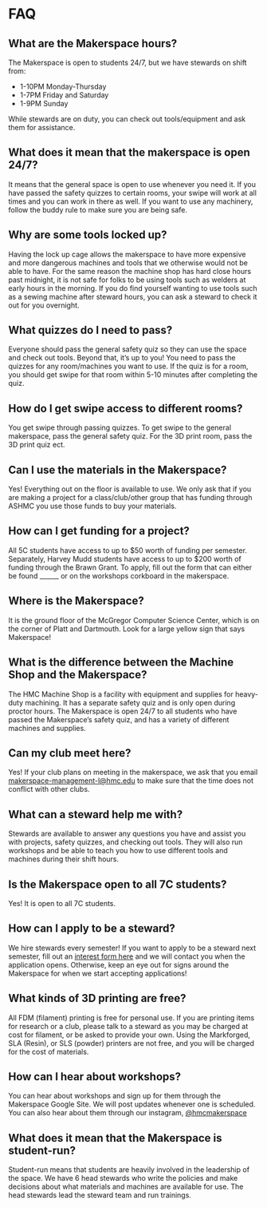 # FAQ

## What are the Makerspace hours?

The Makerspace is open to students 24/7, but we have stewards on shift from:

- 1-10PM Monday-Thursday
- 1-7PM Friday and Saturday
- 1-9PM Sunday

While stewards are on duty, you can check out tools/equipment and ask them for assistance.

## What does it mean that the makerspace is open 24/7?

It means that the general space is open to use whenever you need it. If you have passed the safety quizzes to certain rooms, your swipe will work at all times and you can work in there as well. If you want to use any machinery, follow the buddy rule to make sure you are being safe.

## Why are some tools locked up?

Having the lock up cage allows the makerspace to have more expensive and more dangerous machines and tools that we otherwise would not be able to have. For the same reason the machine shop has hard close hours past midnight, it is not safe for folks to be using tools such as welders at early hours in the morning. If you do find yourself wanting to use tools such as a sewing machine after steward hours, you can ask a steward to check it out for you overnight. 

## What quizzes do I need to pass?

Everyone should pass the general safety quiz so they can use the space and check out tools. Beyond that, it’s up to you! You need to pass the quizzes for any room/machines you want to use. If the quiz is for a room, you should get swipe for that room within 5-10 minutes after completing the quiz. 

## How do I get swipe access to different rooms? 

You get swipe through passing quizzes. To get swipe to the general makerspace, pass the general safety quiz. For the 3D print room, pass the 3D print quiz ect. 

## Can I use the materials in the Makerspace?

Yes! Everything out on the floor is available to use. We only ask that if you are making a project for a class/club/other group that has funding through ASHMC you use those funds to buy your materials.

## How can I get funding for a project?

All 5C students have access to up to $50 worth of funding per semester. Separately, Harvey Mudd students have access to up to $200 worth of funding through the Brawn Grant. To apply, fill out the form that can either be found ______ or on the workshops corkboard in the makerspace. 

## Where is the Makerspace?

It is the ground floor of the McGregor Computer Science Center, which is on the corner of Platt and Dartmouth. Look for a large yellow sign that says Makerspace!

## What is the difference between the Machine Shop and the Makerspace?

The HMC Machine Shop is a facility with equipment and supplies for heavy-duty machining. It has a separate safety quiz and is only open during proctor hours. The Makerspace is open 24/7 to all students who have passed the Makerspace’s safety quiz, and has a variety of different machines and supplies.

## Can my club meet here?

Yes! If your club plans on meeting in the makerspace, we ask that you email makerspace-management-l@hmc.edu to make sure that the time does not conflict with other clubs. 

## What can a steward help me with?

Stewards are available to answer any questions you have and assist you with projects, safety quizzes, and checking out tools. They will also run workshops and be able to teach you how to use different tools and machines during their shift hours. 

## Is the Makerspace open to all 7C students?

Yes! It is open to all 7C students.

## How can I apply to be a steward?

We hire stewards every semester! If you want to apply to be a steward next semester, fill out an [interest form here](https://forms.gle/oHJYNJTKgpLXUS7Q9) and we will contact you when the application opens. Otherwise, keep an eye out for signs around the Makerspace for when we start accepting applications!  

## What kinds of 3D printing are free?

All FDM (filament) printing is free for personal use. If you are printing items for research or a club, please talk to a steward as you may be charged at cost for filament, or be asked to provide your own. Using the Markforged, SLA (Resin), or SLS (powder) printers are not free, and you will be charged for the cost of materials. 

## How can I hear about workshops?

You can hear about workshops and sign up for them through the Makerspace Google Site. We will post updates whenever one is scheduled. You can also hear about them through our instagram, [@hmcmakerspace](https://www.instagram.com/hmcmakerspace/)

## What does it mean that the Makerspace is student-run?

Student-run means that students are heavily involved in the leadership of the space. We have 6 head stewards who write the policies and make decisions about what materials and machines are available for use. The head stewards lead the steward team and run trainings.